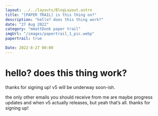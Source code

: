 ```yaml
---
layout: ../../layouts/BlogLayout.astro
title: "[PAPER TRAIL] is this thing on?"
description: "hello? does this thing work?"
date: "27 Aug 2022"
category: "mmattDonk paper trail"
imgUrl: "/images/papertrail_1_pic.webp"
papertrail: true

Date: 2022-8-27 00:00
---
```


# hello? does this thing work?

thanks for signing up! v5 will be underway soon-ish.

the only other emails you should receive from me are maybe progress updates and when v5 actually releases, but yeah that’s all. thanks for signing up!
